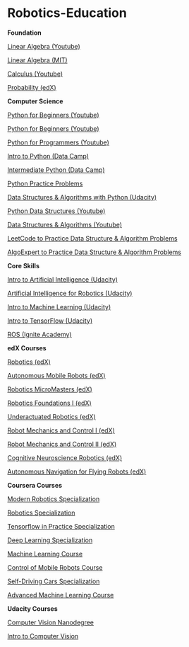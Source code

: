 # Robotics-Education
<b>Foundation</b>

<a href="https://www.youtube.com/playlist?list=PLZHQObOWTQDPD3MizzM2xVFitgF8hE_ab">Linear Algebra (Youtube)</a>

<a href="https://ocw.mit.edu/courses/mathematics/18-06-linear-algebra-spring-2010/">Linear Algebra (MIT)</a>

<a href="https://www.youtube.com/playlist?list=PLZHQObOWTQDMsr9K-rj53DwVRMYO3t5Yr">Calculus (Youtube)</a>

<a href="https://www.edx.org/course/probability-the-science-of-uncertainty-and-data-0">Probability (edX)</a>


<b>Computer Science</b>

<a href="https://www.youtube.com/watch?v=rfscVS0vtbw">Python for Beginners (Youtube)</a>

<a href="https://www.youtube.com/watch?v=_uQrJ0TkZlc">Python for Beginners (Youtube)</a>

<a href="https://www.youtube.com/watch?v=f79MRyMsjrQ">Python for Programmers (Youtube)</a>

<a href="https://www.datacamp.com/courses/intro-to-python-for-data-science">Intro to Python (Data Camp)</a>

<a href="https://www.datacamp.com/courses/intermediate-python-for-data-science">Intermediate Python (Data Camp)</a>

<a href="https://www.practicepython.org/">Python Practice Problems</a>


<a href="https://www.udacity.com/course/data-structures-and-algorithms-in-python--ud513">Data Structures & Algorithms with Python (Udacity)</a>

<a href="https://www.youtube.com/playlist?list=PLEJyjB1oGzx3iTZvOVedkT8nZ2cG105U7">Python Data Structures (Youtube)</a>

<a href="https://www.youtube.com/playlist?list=PLBZBJbE_rGRV8D7XZ08LK6z-4zPoWzu5H">Data Structures & Algorithms (Youtube)</a>

<a href="https://leetcode.com/">LeetCode to Practice Data Structure & Algorithm Problems</a>

<a href="https://www.algoexpert.io/product"> AlgoExpert to Practice Data Structure & Algorithm Problems</a>



<b>Core Skills</b>

<a href="https://www.udacity.com/course/intro-to-artificial-intelligence--cs271">Intro to Artificial Intelligence (Udacity)</a>

<a href="https://www.udacity.com/course/artificial-intelligence-for-robotics--cs373">Artificial Intelligence for Robotics (Udacity)</a>

<a href="https://www.udacity.com/course/intro-to-machine-learning--ud120">Intro to Machine Learning (Udacity)</a>

<a href="https://www.udacity.com/course/intro-to-tensorflow-for-deep-learning--ud187">Intro to TensorFlow (Udacity)</a>

<a href="http://www.theconstructsim.com/construct-learn-develop-robots-using-ros/robotigniteacademy_learnros-2/">ROS (Ignite Academy)</a>


<b> edX Courses </b>

<a href="https://www.edx.org/course/robotics">Robotics (edX)</a>

<a href="https://www.edx.org/course/autonomous-mobile-robots-2">Autonomous Mobile Robots (edX)</a>

<a href="https://www.edx.org/micromasters/pennx-robotics">Robotics MicroMasters (edX)</a>

<a href="https://www.edx.org/course/robotics-foundations-i-robot-modelling">Robotics Foundations I (edX)</a>

<a href="https://www.edx.org/course/underactuated-robotics-mitx-6-832x-0">Underactuated Robotics (edX)</a>

<a href="https://www.edx.org/course/robot-mechanics-control-part-i-snux-snu446-345-1x">Robot Mechanics and Control I (edX)</a>

<a href="https://www.edx.org/course/robot-mechanics-control-part-ii-snux-snu446-345-2x">Robot Mechanics and Control II (edX)</a>

<a href="https://www.edx.org/course/cognitive-neuroscience-robotics-part-osakaux-cnr101x">Cognitive Neuroscience Robotics (edX)</a>

<a href="https://www.edx.org/course/autonomous-navigation-flying-robots-tumx-autonavx-0">Autonomous Navigation for Flying Robots (edX)</a>


<b> Coursera Courses </b>

<a href="https://www.coursera.org/specializations/modernrobotics">Modern Robotics Specialization</a>

<a href="https://www.coursera.org/specializations/robotics">Robotics Specialization</a>

<a href="https://www.coursera.org/specializations/tensorflow-in-practice">Tensorflow in Practice Specialization</a>

<a href="https://www.coursera.org/specializations/deep-learning">Deep Learning Specialization</a>

<a href="https://www.coursera.org/learn/machine-learning">Machine Learning Course</a>

<a href="https://www.coursera.org/learn/mobile-robot">Control of Mobile Robots Course</a>

<a href="https://www.coursera.org/specializations/self-driving-cars">Self-Driving Cars Specialization</a>

<a href="https://www.coursera.org/specializations/aml">Advanced Machine Learning Course</a>


<b> Udacity Courses </b>

<a href="https://www.udacity.com/course/computer-vision-nanodegree--nd891#">Computer Vision Nanodegree</a>

<a href="https://www.udacity.com/course/introduction-to-computer-vision--ud810">Intro to Computer Vision</a>



